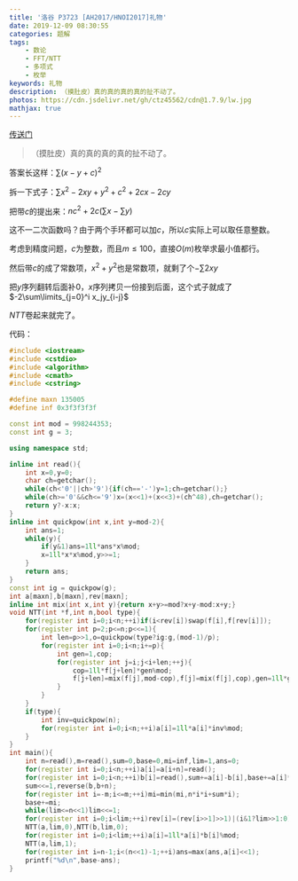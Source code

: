 ```yaml
---
title: '洛谷 P3723 [AH2017/HNOI2017]礼物'
date: 2019-12-09 08:30:55
categories: 题解
tags:
    - 数论
    - FFT/NTT
    - 多项式
    - 枚举
keywords: 礼物
description: （摸肚皮）真的真的真的真的扯不动了。
photos: https://cdn.jsdelivr.net/gh/ctz45562/cdn@1.7.9/lw.jpg
mathjax: true
---
```


[传送门](https://www.luogu.com.cn/problem/P3723)

> （摸肚皮）真的真的真的真的扯不动了。

<!--more-->

答案长这样：$\sum\limits(x-y+c)^2$

拆一下式子：$\sum\limits x^2-2xy+y^2+c^2+2cx-2cy$

把带$c$的提出来：$nc^2+2c(\sum x-\sum y)$

这不一二次函数吗？由于两个手环都可以加$c$，所以$c$实际上可以取任意整数。

考虑到精度问题，$c$为整数，而且$m\le 100$，直接$O(m)$枚举求最小值都行。

然后带$c$的成了常数项，$x^2+y^2$也是常数项，就剩了个$-\sum 2xy$

把$y$序列翻转后面补$0$，$x$序列拷贝一份接到后面，这个式子就成了$-2\sum\limits_{j=0}^i x_jy_{i-j}$

$NTT$卷起来就完了。

代码：

``` cpp
#include <iostream>
#include <cstdio>
#include <algorithm>
#include <cmath>
#include <cstring>

#define maxn 135005
#define inf 0x3f3f3f3f

const int mod = 998244353;
const int g = 3;

using namespace std;

inline int read(){
	int x=0,y=0;
	char ch=getchar();
	while(ch<'0'||ch>'9'){if(ch=='-')y=1;ch=getchar();}
	while(ch>='0'&&ch<='9')x=(x<<1)+(x<<3)+(ch^48),ch=getchar();
	return y?-x:x;
}
inline int quickpow(int x,int y=mod-2){
	int ans=1;
	while(y){
		if(y&1)ans=1ll*ans*x%mod;
		x=1ll*x*x%mod,y>>=1;
	}
	return ans;
}
const int ig = quickpow(g);
int a[maxn],b[maxn],rev[maxn];
inline int mix(int x,int y){return x+y>=mod?x+y-mod:x+y;}
void NTT(int *f,int n,bool type){
	for(register int i=0;i<n;++i)if(i<rev[i])swap(f[i],f[rev[i]]);
	for(register int p=2;p<=n;p<<=1){
		int len=p>>1,o=quickpow(type?ig:g,(mod-1)/p);
		for(register int i=0;i<n;i+=p){
			int gen=1,cop;
			for(register int j=i;j<i+len;++j){
				cop=1ll*f[j+len]*gen%mod;
				f[j+len]=mix(f[j],mod-cop),f[j]=mix(f[j],cop),gen=1ll*gen*o%mod;
			}
		}
	}
	if(type){
		int inv=quickpow(n);
		for(register int i=0;i<n;++i)a[i]=1ll*a[i]*inv%mod;
	}
}
int main(){
	int n=read(),m=read(),sum=0,base=0,mi=inf,lim=1,ans=0;
	for(register int i=0;i<n;++i)a[i]=a[i+n]=read();
	for(register int i=0;i<n;++i)b[i]=read(),sum+=a[i]-b[i],base+=a[i]*a[i]+b[i]*b[i];
	sum<<=1,reverse(b,b+n);
	for(register int i=-m;i<=m;++i)mi=min(mi,n*i*i+sum*i);
	base+=mi;
	while(lim<=n<<1)lim<<=1;
	for(register int i=0;i<lim;++i)rev[i]=(rev[i>>1]>>1)|(i&1?lim>>1:0);
	NTT(a,lim,0),NTT(b,lim,0);
	for(register int i=0;i<lim;++i)a[i]=1ll*a[i]*b[i]%mod;
	NTT(a,lim,1);
	for(register int i=n-1;i<(n<<1)-1;++i)ans=max(ans,a[i]<<1);
	printf("%d\n",base-ans);
}
```